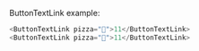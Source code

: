 ButtonTextLink example:

```js
<ButtonTextLink pizza="🍕">11</ButtonTextLink>
<ButtonTextLink pizza="🍕">11</ButtonTextLink>
```